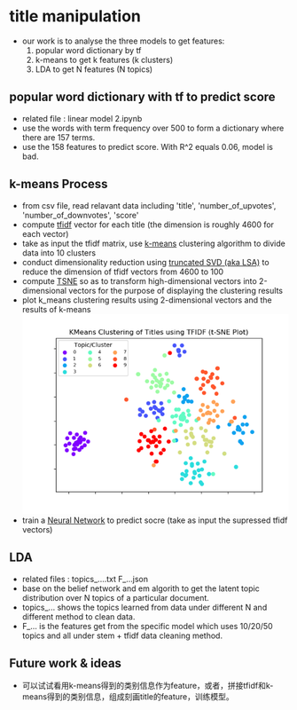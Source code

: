 # title manipulation
* our work is to analyse the three models to get features:
    1) popular word dictionary by tf
    2) k-means to get k features (k clusters)
    3) LDA to get N features (N topics)



## popular word dictionary with tf to predict score
* related file : linear model 2.ipynb
* use the words with term frequency over 500 to form a dictionary where there are 157 terms.
* use the 158 features to predict score. With R^2 equals 0.06, model is bad.
## k-means Process
* from csv file, read relavant data including 'title', 'number_of_upvotes', 'number_of_downvotes', 'score'
* compute [tfidf](http://scikit-learn.org/stable/modules/generated/sklearn.feature_extraction.text.TfidfVectorizer.html) vector for each title (the dimension is roughly 4600 for each vector)
* take as input the tfidf matrix, use [k-means](http://scikit-learn.org/stable/modules/generated/sklearn.cluster.KMeans.html) clustering algorithm to divide data into 10 clusters
* conduct dimensionality reduction using [truncated SVD (aka LSA)](http://scikit-learn.org/stable/modules/generated/sklearn.decomposition.TruncatedSVD.html) to reduce the dimension of tfidf vectors from 4600 to 100
* compute [TSNE](http://scikit-learn.org/stable/modules/generated/sklearn.manifold.TSNE.html) so as to transform high-dimensional vectors into 2-dimensional vectors for the purpose of displaying the clustering results
* plot k_means clustering results using 2-dimensional vectors and the results of k-means
![alt text](https://github.com/IvanQin/cse258_project/blob/master/title/k-means-10-cluster(figure%201).png)
* train a [Neural Network](http://scikit-learn.org/stable/modules/generated/sklearn.neural_network.MLPRegressor.html#sklearn.neural_network.MLPRegressor) to predict socre (take as input the supressed tfidf vectors)

## LDA
* related files : topics_....txt F_...json
* base on the belief network and em algorith to get the latent topic distribution over N topics of a particular document.
* topics_... shows the topics learned from data under different N and different method to clean data.
* F_... is the features get from the specific model which uses 10/20/50 topics and all under stem + tfidf data cleaning method.

## Future work & ideas
* 可以试试看用k-means得到的类别信息作为feature，或者，拼接tfidf和k-means得到的类别信息，组成刻画title的feature，训练模型。
